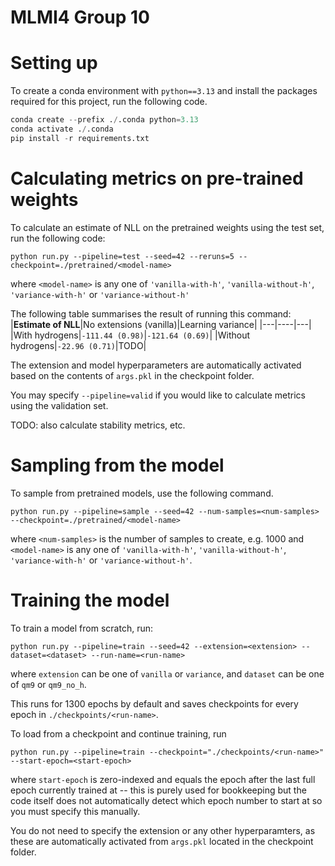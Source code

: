 # MLMI4 Group 10
# Setting up
To create a conda environment with `python==3.13` and install the packages required for this project, run the following code.
```python
conda create --prefix ./.conda python=3.13
conda activate ./.conda
pip install -r requirements.txt
```

# Calculating metrics on pre-trained weights
To calculate an estimate of NLL on the pretrained weights using the test set, run the following code:
```
python run.py --pipeline=test --seed=42 --reruns=5 --checkpoint=./pretrained/<model-name>
```
where `<model-name>` is any one of `'vanilla-with-h'`, `'vanilla-without-h'`, `'variance-with-h'` or `'variance-without-h'`

The following table summarises the result of running this command:
|**Estimate of NLL**|No extensions (vanilla)|Learning variance|
|---|----|---|
|With hydrogens|`-111.44 (0.98)`|`-121.64 (0.69)`|
|Without hydrogens|`-22.96 (0.71)`|TODO|

The extension and model hyperparameters are automatically activated based on the contents of `args.pkl` in the checkpoint folder.

You may specify `--pipeline=valid` if you would like to calculate metrics using the validation set.

TODO: also calculate stability metrics, etc.

# Sampling from the model
To sample from pretrained models, use the following command.
```
python run.py --pipeline=sample --seed=42 --num-samples=<num-samples> --checkpoint=./pretrained/<model-name>
```
where `<num-samples>` is the number of samples to create, e.g. 1000 and `<model-name>` is any one of `'vanilla-with-h'`, `'vanilla-without-h'`, `'variance-with-h'` or `'variance-without-h'`.

# Training the model
To train a model from scratch, run:
```
python run.py --pipeline=train --seed=42 --extension=<extension> --dataset=<dataset> --run-name=<run-name>
```
where `extension` can be one of `vanilla` or `variance`, and `dataset` can be one of `qm9` or `qm9_no_h`.

This runs for 1300 epochs by default and saves checkpoints for every epoch in `./checkpoints/<run-name>`.

To load from a checkpoint and continue training, run
```
python run.py --pipeline=train --checkpoint="./checkpoints/<run-name>" --start-epoch=<start-epoch>
```
where `start-epoch` is zero-indexed and equals the epoch after the last full epoch currently trained at -- this is purely used for bookkeeping but the code itself does not automatically detect which epoch number to start at so you must specify this manually.

You do not need to specify the extension or any other hyperparamters, as these are automatically activated from `args.pkl` located in the checkpoint folder.